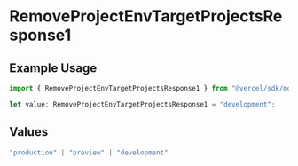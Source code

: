 # RemoveProjectEnvTargetProjectsResponse1

## Example Usage

```typescript
import { RemoveProjectEnvTargetProjectsResponse1 } from "@vercel/sdk/models/operations/removeprojectenv.js";

let value: RemoveProjectEnvTargetProjectsResponse1 = "development";
```

## Values

```typescript
"production" | "preview" | "development"
```